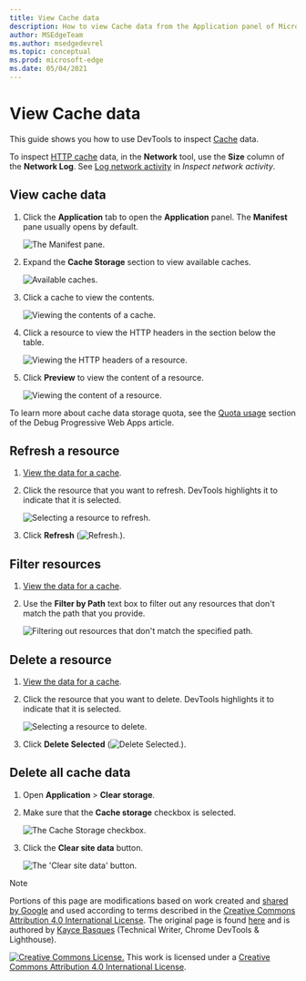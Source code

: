 ```yaml
---
title: View Cache data
description: How to view Cache data from the Application panel of Microsoft Edge DevTools.
author: MSEdgeTeam
ms.author: msedgedevrel
ms.topic: conceptual
ms.prod: microsoft-edge
ms.date: 05/04/2021
---
```

<!-- Copyright Kayce Basques

   Licensed under the Apache License, Version 2.0 (the "License");
   you may not use this file except in compliance with the License.
   You may obtain a copy of the License at

       https://www.apache.org/licenses/LICENSE-2.0

   Unless required by applicable law or agreed to in writing, software
   distributed under the License is distributed on an "AS IS" BASIS,
   WITHOUT WARRANTIES OR CONDITIONS OF ANY KIND, either express or implied.
   See the License for the specific language governing permissions and
   limitations under the License.  -->
# View Cache data

This guide shows you how to use DevTools to inspect [Cache](https://developer.mozilla.org/docs/Web/API/Cache) data.

To inspect [HTTP cache](https://developer.mozilla.org/docs/Web/HTTP/Caching) data, in the **Network** tool, use the **Size** column of the **Network Log**.  See [Log network activity](../network/index.md#log-network-activity) in _Inspect network activity_.


<!-- ====================================================================== -->
## View cache data

1. Click the **Application** tab to open the **Application** panel.  The **Manifest** pane usually opens by default.

   ![The Manifest pane.](../media/storage-application-manifest.msft.png)

1. Expand the **Cache Storage** section to view available caches.

   ![Available caches.](../media/storage-application-cache-storage.msft.png)

1. Click a cache to view the contents.

   ![Viewing the contents of a cache.](../media/storage-application-cache-storage-domain-root-headers.msft.png)

1. Click a resource to view the HTTP headers in the section below the table.

   ![Viewing the HTTP headers of a resource.](../media/storage-application-cache-storage-index-headers.msft.png)

1. Click **Preview** to view the content of a resource.

   ![Viewing the content of a resource.](../media/storage-application-cache-storage-domain-js-preview.msft.png)

To learn more about cache data storage quota, see the [Quota usage](../progressive-web-apps/index.md#quota-usage) section of the Debug Progressive Web Apps article.


<!-- ====================================================================== -->
## Refresh a resource

1. [View the data for a cache](#view-cache-data).
1. Click the resource that you want to refresh.  DevTools highlights it to indicate that it is selected.

   ![Selecting a resource to refresh.](../media/storage-application-cache-storage-domain-refresh.msft.png)

1. Click **Refresh** (![Refresh.](../media/refresh-icon.msft.png)).


<!-- ====================================================================== -->
## Filter resources

1. [View the data for a cache](#view-cache-data).

1. Use the **Filter by Path** text box to filter out any resources that don't match the path that you provide.

   ![Filtering out resources that don't match the specified path.](../media/storage-application-cache-storage-filter.msft.png)


<!-- ====================================================================== -->
## Delete a resource

1. [View the data for a cache](#view-cache-data).

1. Click the resource that you want to delete.  DevTools highlights it to indicate that it is selected.

   ![Selecting a resource to delete.](../media/storage-application-cache-storage-delete-selected.msft.png)

1. Click **Delete Selected** (![Delete Selected.](../media/delete-icon.msft.png)).


<!-- ====================================================================== -->
## Delete all cache data

1. Open **Application** > **Clear storage**.

1. Make sure that the **Cache storage** checkbox is selected.

   ![The Cache Storage checkbox.](../media/storage-application-clear-storage-cache-storage-checkbox.msft.png)

1. Click the **Clear site data** button.

   ![The 'Clear site data' button.](../media/storage-application-clear-storage-cache-storage-checkbox-clear-site-data-button.msft.png)


<!-- ====================================================================== -->
> [!NOTE]
> Portions of this page are modifications based on work created and [shared by Google](https://developers.google.com/terms/site-policies) and used according to terms described in the [Creative Commons Attribution 4.0 International License](https://creativecommons.org/licenses/by/4.0).
> The original page is found [here](https://developer.chrome.com/docs/devtools/storage/cache/) and is authored by [Kayce Basques](https://developers.google.com/web/resources/contributors#kayce-basques) (Technical Writer, Chrome DevTools \& Lighthouse).

[![Creative Commons License.](../../media/cc-logo/88x31.png)](https://creativecommons.org/licenses/by/4.0)
This work is licensed under a [Creative Commons Attribution 4.0 International License](https://creativecommons.org/licenses/by/4.0).
